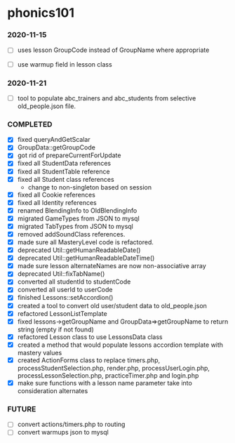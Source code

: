 # phonics101

### 2020-11-15

*[ ] uses lesson GroupCode instead of GroupName where appropriate

*[ ] use warmup field in lesson class

### 2020-11-21
*[ ] tool to populate abc_trainers and abc_students from selective old_people.json file.

### COMPLETED
*[x] fixed queryAndGetScalar
*[x] GroupData::getGroupCode 
*[x] got rid of prepareCurrentForUpdate
*[x] fixed all StudentData references
*[x] fixed all StudentTable reference 
*[x] fixed all Student class references
  * change to non-singleton based on session
*[x] fixed all Cookie references
*[x] fixed all Identity references
*[x] renamed BlendingInfo to OldBlendingInfo
*[x] migrated GameTypes from JSON to mysql
*[x] migrated TabTypes from JSON to mysql
*[x] removed addSoundClass references.
*[x] made sure all MasteryLevel code is refactored.
*[x] deprecated Util::getHumanReadableDate()
*[x] deprecated Util::getHumanReadableDateTime()
*[x] made sure lesson alternateNames are now non-associative array
*[x] deprecated Util::fixTabName()
*[x] converted all studentId to studentCode
*[x] converted all userId to userCode
*[x] finished Lessons::setAccordion()
*[x] created a tool to convert old user/student data to old_people.json
*[x] refactored LessonListTemplate
*[x] fixed lessons->getGroupName and GroupData=>getGroupName to return string (empty if not found)
*[x] refactored Lesson class to use LessonsData class
*[x] created a method that would populate lessons accordion template with mastery values
*[x] created ActionForms class to replace timers.php, processStudentSelection.php, render.php, processUserLogin.php, processLessonSelection.php, practiceTimer.php and login.php
*[x] make sure functions with a lesson name parameter take into consideration alternates

### FUTURE
*[ ] convert actions/timers.php to routing
*[ ] convert warmups json to mysql
